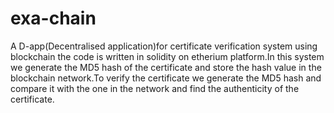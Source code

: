 # exa-chain
A D-app(Decentralised application)for certificate verification system using blockchain the code is written in solidity on etherium platform.In this system we generate the MD5 hash of the certificate and store the hash value in the blockchain network.To verify the certificate we generate the MD5 hash and compare it with the one in the network and find the authenticity of the certificate.  
